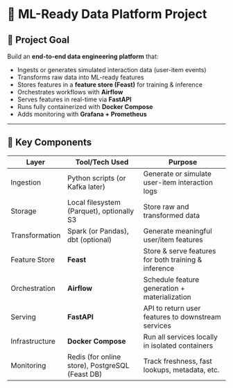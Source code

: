 # 🚀 ML-Ready Data Platform Project

## 🎯 Project Goal

Build an **end-to-end data engineering platform** that:
- Ingests or generates simulated interaction data (user-item events)
- Transforms raw data into ML-ready features
- Stores features in a **feature store (Feast)** for training & inference
- Orchestrates workflows with **Airflow**
- Serves features in real-time via **FastAPI**
- Runs fully containerized with **Docker Compose**
- Adds monitoring with **Grafana + Prometheus**

---

## 🧱 Key Components

| Layer         | Tool/Tech Used                                | Purpose                                              |
|---------------|------------------------------------------------|------------------------------------------------------|
| Ingestion     | Python scripts (or Kafka later)                | Generate or simulate user-item interaction logs     |
| Storage       | Local filesystem (Parquet), optionally S3      | Store raw and transformed data                      |
| Transformation| Spark (or Pandas), dbt (optional)              | Generate meaningful user/item features              |
| Feature Store | **Feast**                                      | Store & serve features for both training & inference|
| Orchestration | **Airflow**                                    | Schedule feature generation + materialization       |
| Serving       | **FastAPI**                                    | API to return user features to downstream services  |
| Infrastructure| **Docker Compose**                             | Run all services locally in isolated containers     |
| Monitoring    | Redis (for online store), PostgreSQL (Feast DB)| Track freshness, fast lookups, metadata, etc.       |
